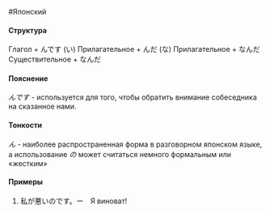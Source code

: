 #Японский 
#### Структура
Глагол + んです
(い) Прилагательное + んだ
(な) Прилагательное + なんだ
Существительное + なんだ

#### Пояснение
*んです* - используется для того, чтобы обратить внимание собеседника на сказанное нами.
#### Тонкости
*ん* - наиболее распространенная форма в разговорном японском языке, а использование *の* может считаться немного формальным или «жестким»


#### Примеры
1. 私が悪いのです。ー　Я виноват!